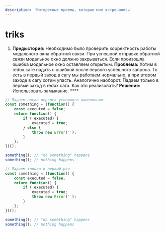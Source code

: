 ```yaml
---
description: 'Интересные приемы, которые мне встречались'
---
```


# triks

1. **Предыстория:**  Необходимо было проверить корректность работы модального окна обратной связи. При успешной отправке обратной связи модальное окно должно закрываться. Если произошла ошибка модальное окно оставляем открытым.  **Проблема:**  Хотим в redux саге падать с ошибкой после первого успешного запроса. То есть в первый заход в сагу мы работаем нормально, а при втором заходе в сагу хотим упасть. Аналогично наоборот. Падаем только в первый заход в redux сага.  Как это реализовать?  **Решение:** Использовать замыкание. ****

```javascript
// Падаем после первого успешного выполнения
const something = (function() {
    const executed = false;
    return function() {
        if (!executed) {
            executed = true;
        } else {
            throw new Error('');
        }
    };
})();

something(); // "do something" happens
something(); // nothing happens
```

```javascript
// Падаем только в первый раз
const something = (function() {
    const executed = false;
    return function() {
        if (!executed) {
            executed = true;
            throw new Error('');
        }
    };
})();

something(); // "do something" happens
something(); // nothing happens
```

